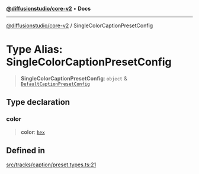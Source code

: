 [**@diffusionstudio/core-v2**](../README.md) • **Docs**

***

[@diffusionstudio/core-v2](../globals.md) / SingleColorCaptionPresetConfig

# Type Alias: SingleColorCaptionPresetConfig

> **SingleColorCaptionPresetConfig**: `object` & [`DefaultCaptionPresetConfig`](DefaultCaptionPresetConfig.md)

## Type declaration

### color

> **color**: [`hex`](hex.md)

## Defined in

[src/tracks/caption/preset.types.ts:21](https://github.com/diffusionstudio/core-v2/blob/ce69ef92917fd6c7f2f6e872cf6c87954dee9b56/src/tracks/caption/preset.types.ts#L21)
